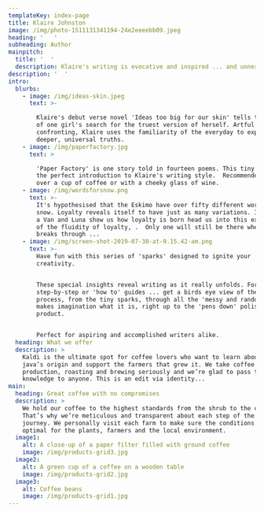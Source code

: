 ```yaml
---
templateKey: index-page
title: Klaire Johnston
image: /img/photo-1511131341194-24e2eeeebb09.jpeg
heading: '   '
subheading: Author
mainpitch:
  title: '  '
  description: Klaire's writing is evocative and inspired ... and unnervingly relatable.
description: '  '
intro:
  blurbs:
    - image: /img/ideas-skin.jpeg
      text: >-

        Klaire's debut verse novel 'Ideas too big for our skin' tells the story
        of one girl's search for the truest version of herself. Artful and
        confronting, Klaire uses the familiarity of the everyday to expose
        deeper, universal truths. 
    - image: /img/paperfactory.jpg
      text: >

        'Paper Factory' is one story told in fourteen poems. This tiny read is
        the perfect introduction to Klaire's writing style.  Recommended: devour
        over a cup of coffee or with a cheeky glass of wine. 
    - image: /img/wordsforsnow.png
      text: >-
        It's hypothesised that the Eskimo have over fifty different words for
        snow. Loyalty reveals itself to have just as many variations. In what is
        a Van and Luna show us how loyalty is born head us into this exploration
        of the fluidity of loyalty, .  Only one will still be there when the sun
        breaks through ...
    - image: /img/screen-shot-2019-07-30-at-9.15.42-am.png
      text: >-
        Have fun with this series of 'sparks' designed to ignite your
        creativity. 


        These special insights reveal writing as it really unfolds. Forget
        step-by-step or 'how to' guides ... get a birds eye view of the creative
        process, from the tiny sparks, through all the 'messy and random' that
        makes imagination what it is, right up to the 'pens down' polished
        product.


        Perfect for aspiring and accomplished writers alike.
  heading: What we offer
  description: >
    Kaldi is the ultimate spot for coffee lovers who want to learn about their
    java’s origin and support the farmers that grew it. We take coffee
    production, roasting and brewing seriously and we’re glad to pass that
    knowledge to anyone. This is an edit via identity...
main:
  heading: Great coffee with no compromises
  description: >
    We hold our coffee to the highest standards from the shrub to the cup.
    That’s why we’re meticulous and transparent about each step of the coffee’s
    journey. We personally visit each farm to make sure the conditions are
    optimal for the plants, farmers and the local environment.
  image1:
    alt: A close-up of a paper filter filled with ground coffee
    image: /img/products-grid3.jpg
  image2:
    alt: A green cup of a coffee on a wooden table
    image: /img/products-grid2.jpg
  image3:
    alt: Coffee beans
    image: /img/products-grid1.jpg
---
```



